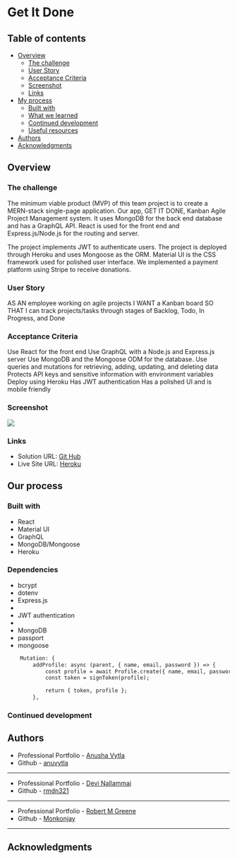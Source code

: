 # Get It Done

## Table of contents

- [Overview](#overview)
  - [The challenge](#the-challenge)
  - [User Story](#user-story)
  - [Acceptance Criteria](#acceptance-criteria)
  - [Screenshot](#screenshot)
  - [Links](#links)
- [My process](#my-process)
  - [Built with](#built-with)
  - [What we learned](#what-we-learned)
  - [Continued development](#continued-development)
  - [Useful resources](#useful-resources)
- [Authors](#authors)
- [Acknowledgments](#acknowledgments)



## Overview

### The challenge

The minimum viable product (MVP) of this team project is to create a MERN-stack single-page application. Our app, GET IT DONE, Kanban Agile Project Management system. It uses MongoDB for the back end database and has a GraphQL API. React is used for the front end and Express.js/Node.js for the routing and server. 

The project implements JWT to authenticate users.  The project is deployed through Heroku and uses Mongoose as the ORM. Material UI is the CSS framework used for polished user interface. We implemented a payment platform using Stripe to receive donations.

### User Story

AS AN employee working on agile projects
I WANT a Kanban board
SO THAT I can track projects/tasks through stages of Backlog, Todo, In Progress, and Done 


### Acceptance Criteria

Use React for the front end
Use GraphQL with a Node.js and Express.js server
Use MongoDB and the Mongoose ODM for the database.
Use queries and mutations for retrieving, adding, updating, and deleting data
Protects API keys and sensitive information with environment variables
Deploy using Heroku 
Has JWT authentication
Has a polished UI and is mobile friendly



### Screenshot

![](./public/assets/images/ScreenshotA.png)



### Links

- Solution URL: [Git Hub](https://github.com/anuvytla/GetItDone)
- Live Site URL: [Heroku](https://get-it-done-kanban-pm.herokuapp.com/)

## Our process

### Built with

- React
- Material UI
- GraphQL
- MongoDB/Mongoose
- Heroku



### Dependencies

- bcrypt
- dotenv
- Express.js
- 
- JWT authentication
- 
- MongoDB
- passport
- mongoose


```GraphQL
	Mutation: {
		addProfile: async (parent, { name, email, password }) => {
			const profile = await Profile.create({ name, email, password });
			const token = signToken(profile);

			return { token, profile };
		},
```


### Continued development




## Authors

- Professional Portfolio - [Anusha Vytla](https://www.your-site.com)
- Github - [anuvytla](https://github.com/anuvytla)
-------------------------------------------------------------

- Professional Portfolio - [Devi Nallammai](https://rmdn321.github.io/homework-2/)
- Github - [rmdn321](https://github.com/rmdn321/)
--------------------------------------------------------------

- Professional Portfolio - [Robert M Greene](https://monkonjay.github.io/Portfolio/)
- Github - [Monkonjay](https://github.com/Monkonjay)
--------------------------------------------------------------



## Acknowledgments

  
